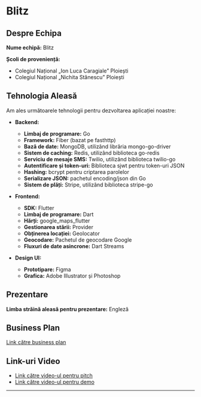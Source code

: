 # Blitz

## Despre Echipa

**Nume echipă:** Blitz

**Școli de proveniență:**
- Colegiul Național „Ion Luca Caragiale” Ploiești
- Colegiul Național „Nichita Stănescu” Ploiești

## Tehnologia Aleasă

Am ales următoarele tehnologii pentru dezvoltarea aplicației noastre:
- **Backend:**
  - **Limbaj de programare:** Go
  - **Framework:** Fiber (bazat pe fasthttp)
  - **Bază de date:** MongoDB, utilizând librăria mongo-go-driver
  - **Sistem de caching:** Redis, utilizând biblioteca go-redis
  - **Serviciu de mesaje SMS:** Twilio, utilizând biblioteca twilio-go
  - **Autentificare și token-uri:** Biblioteca sjwt pentru token-uri JSON
  - **Hashing:** bcrypt pentru criptarea parolelor
  - **Serializare JSON:** pachetul encoding/json din Go
  - **Sistem de plăți:** Stripe, utilizând biblioteca stripe-go

- **Frontend:**
  - **SDK:** Flutter
  - **Limbaj de programare:** Dart
  - **Hărți:** google_maps_flutter
  - **Gestionarea stării:** Provider
  - **Obținerea locației:** Geolocator
  - **Geocodare:** Pachetul de geocodare Google
  - **Fluxuri de date asincrone:** Dart Streams

- **Design UI:**
  - **Prototipare:** Figma
  - **Grafica:** Adobe Illustrator și Photoshop


## Prezentare

**Limba străină aleasă pentru prezentare:** Engleză

## Business Plan

[Link către business plan](https://github.com/blitzappco/blitz/blob/main/business_plan.pdf)

## Link-uri Video

- [Link către video-ul pentru pitch](https://drive.google.com/drive/folder-link-sau-youtube-link)
- [Link către video-ul pentru demo](https://drive.google.com/drive/folder-link-sau-youtube-link)

---
